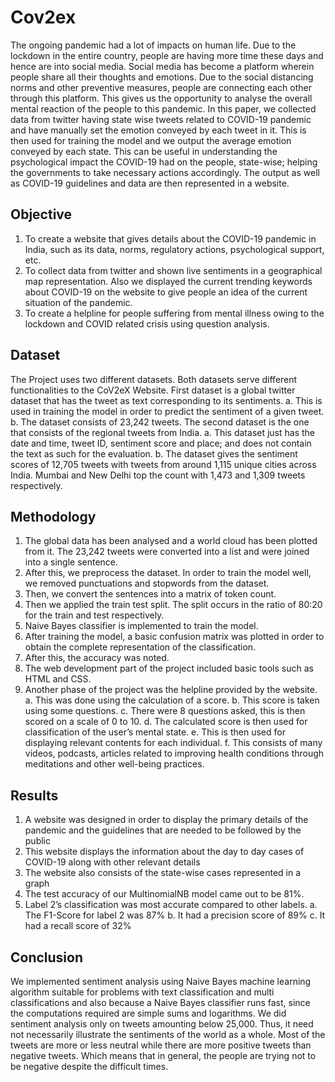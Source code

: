 # Cov2ex

The ongoing pandemic had a lot of impacts on human life. Due to the lockdown in the entire country, people are having more time these days and hence are into social media. Social media has become a platform wherein people share all their thoughts and emotions. Due to the social distancing norms and other preventive measures, people are connecting each other through this platform. This gives us the opportunity to analyse the overall mental reaction of the people to this pandemic. In this paper, we collected data from twitter having state wise tweets related to COVID-19 pandemic and have manually set the emotion conveyed by each tweet in it. This is then used for training the model and we output the average emotion conveyed by each state. This can be useful in understanding the psychological impact the COVID-19 had on the people, state-wise; helping the governments to take necessary actions accordingly. The output as well as COVID-19 guidelines and data are then represented in a website.

## Objective
1. To create a website that gives details about the COVID-19 pandemic in India, such as its data, norms, regulatory actions, psychological support, etc.
2. To collect data from twitter and shown live sentiments in a geographical map representation. Also we displayed the current trending keywords about COVID-19 on the website to give people an idea of the current situation of the pandemic.
3. To create a helpline for people suffering from mental illness owing to the lockdown and COVID related crisis using question analysis.

## Dataset
The Project uses two different datasets. Both datasets serve different functionalities to the CoV2eX Website.
First dataset is a global twitter dataset that has the tweet as text corresponding to its sentiments. 
  a. This is used in training the model in order to predict the sentiment of a given tweet. 
  b. The dataset consists of 23,242 tweets. 
The second dataset is the one that consists of the regional tweets from India. 
  a. This dataset just has the date and time, tweet ID, sentiment score and place; and does not contain the text as such for the evaluation.
  b. The dataset gives the sentiment scores of 12,705 tweets with tweets from around 1,115 unique cities across India. Mumbai and New Delhi top the count with 1,473 and 1,309 tweets respectively.

## Methodology
1. The global data has been analysed and a world cloud has been plotted from it. The 23,242 tweets were converted into a list and were joined into a single sentence.
2. After this, we preprocess the dataset. In order to train the model well, we removed punctuations and stopwords from the dataset.
3. Then, we convert the sentences into a matrix of token count.
4. Then we applied the train test split. The split occurs in the ratio of 80:20 for the train and test respectively.
5. Naive Bayes classifier is implemented to train the model.
6. After training the model, a basic confusion matrix was plotted in order to obtain the complete representation of the classification.
7. After this, the accuracy was noted.
8. The web development part of the project included basic tools such as HTML and CSS.
9. Another phase of the project was the helpline provided by the website.
    a. This was done using the calculation of a score. 
    b. This score is taken using some questions. 
    c. There were 8 questions asked, this is then scored on a scale of 0 to 10. 
    d. The calculated score is then used for classification of the user’s mental state. 
    e. This is then used for displaying relevant contents for each individual. 
    f. This consists of many videos, podcasts, articles related to improving health conditions through meditations and other well-being practices. 
    
## Results
1. A website was designed in order to display the primary details of the pandemic and the guidelines that are needed to be followed by the public
2. This website displays the information about the day to day cases of COVID-19 along with other relevant details
3. The website also consists of the state-wise cases represented in a graph
4. The test accuracy of our MultinomialNB model came out to be 81%.
5. Label 2’s classification was most accurate compared to other labels. 
    a. The F1-Score for label 2 was 87%
    b. It had a precision score of  89%
    c. It had a recall score of  32%

## Conclusion
We implemented sentiment analysis using Naive Bayes machine learning algorithm suitable for problems with text classification and multi classifications and also because a Naive Bayes classifier runs fast, since the computations required are simple sums and logarithms.
We did sentiment analysis only on tweets amounting below 25,000. Thus, it need not necessarily illustrate the sentiments of the world as a whole.
Most of the tweets are more or less neutral while there are more positive tweets than negative tweets. Which means that in general, the people are trying not to be negative despite the difficult times.




